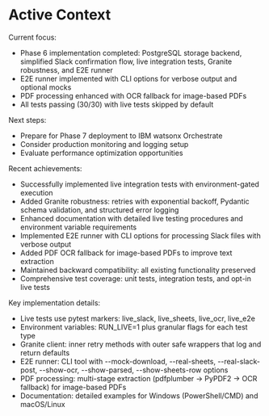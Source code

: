 # Active Context

Current focus:
- Phase 6 implementation completed: PostgreSQL storage backend, simplified Slack confirmation flow, live integration tests, Granite robustness, and E2E runner
- E2E runner implemented with CLI options for verbose output and optional mocks
- PDF processing enhanced with OCR fallback for image-based PDFs
- All tests passing (30/30) with live tests skipped by default

Next steps:
- Prepare for Phase 7 deployment to IBM watsonx Orchestrate
- Consider production monitoring and logging setup
- Evaluate performance optimization opportunities

Recent achievements:
- Successfully implemented live integration tests with environment-gated execution
- Added Granite robustness: retries with exponential backoff, Pydantic schema validation, and structured error logging
- Enhanced documentation with detailed live testing procedures and environment variable requirements
- Implemented E2E runner with CLI options for processing Slack files with verbose output
- Added PDF OCR fallback for image-based PDFs to improve text extraction
- Maintained backward compatibility: all existing functionality preserved
- Comprehensive test coverage: unit tests, integration tests, and opt-in live tests

Key implementation details:
- Live tests use pytest markers: live_slack, live_sheets, live_ocr, live_e2e
- Environment variables: RUN_LIVE=1 plus granular flags for each test type
- Granite client: inner retry methods with outer safe wrappers that log and return defaults
- E2E runner: CLI tool with --mock-download, --real-sheets, --real-slack-post, --show-ocr, --show-parsed, --show-sheets-row options
- PDF processing: multi-stage extraction (pdfplumber → PyPDF2 → OCR fallback) for image-based PDFs
- Documentation: detailed examples for Windows (PowerShell/CMD) and macOS/Linux
